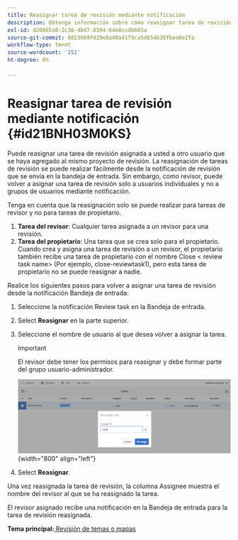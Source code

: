 ```yaml
---
title: Reasignar tarea de revisión mediante notificación
description: Obtenga información sobre cómo reasignar tarea de revisión mediante notificación
exl-id: d20865a8-2c30-4bd7-8594-64e0ccdb665a
source-git-commit: 8823669fd29e8a40a41f9ca5d654b38fbea8e2fa
workflow-type: tm+mt
source-wordcount: '251'
ht-degree: 0%

---
```


# Reasignar tarea de revisión mediante notificación {#id21BNH03M0KS}

Puede reasignar una tarea de revisión asignada a usted a otro usuario que se haya agregado al mismo proyecto de revisión. La reasignación de tareas de revisión se puede realizar fácilmente desde la notificación de revisión que se envía en la bandeja de entrada. Sin embargo, como revisor, puede volver a asignar una tarea de revisión solo a usuarios individuales y no a grupos de usuarios mediante notificación.

Tenga en cuenta que la reasignación solo se puede realizar para tareas de revisor y no para tareas de propietario.

1. **Tarea del revisor**: Cualquier tarea asignada a un revisor para una revisión.
1. **Tarea del propietario**: Una tarea que se crea solo para el propietario. Cuando crea y asigna una tarea de revisión a un revisor, el propietario también recibe una tarea de propietario con el nombre Close &lt; review task name\> \(Por ejemplo, close-reviewtask1\), pero esta tarea de propietario no se puede reasignar a nadie.

Realice los siguientes pasos para volver a asignar una tarea de revisión desde la notificación Bandeja de entrada:

1. Seleccione la notificación Review task en la Bandeja de entrada.
1. Select **Reasignar** en la parte superior.
1. Seleccione el nombre de usuario al que desea volver a asignar la tarea.

   >[!IMPORTANT]
   >
   > El revisor debe tener los permisos para reasignar y debe formar parte del grupo usuario-administrador.

   ![](images/reassign-user-inbox.png){width="800" align="left"}

1. Select **Reasignar**.

Una vez reasignada la tarea de revisión, la columna Assignee muestra el nombre del revisor al que se ha reasignado la tarea.

El revisor asignado recibe una notificación en la Bandeja de entrada para la tarea de revisión reasignada.

**Tema principal:**[ Revisión de temas o mapas](review.md)
